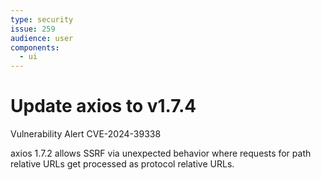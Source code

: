 ```yaml
---
type: security
issue: 259
audience: user
components:
  - ui
---
```

# Update axios to v1.7.4

Vulnerability Alert CVE-2024-39338

axios 1.7.2 allows SSRF via unexpected behavior where requests for path relative URLs get processed as protocol relative URLs.
